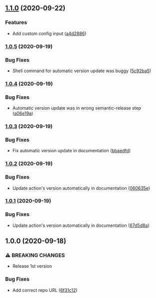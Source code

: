 ## [1.1.0](https://github.com/olivr/copybara-action/compare/v1.0.5...v1.1.0) (2020-09-22)


### Features

* Add custom config input ([a4d2886](https://github.com/olivr/copybara-action/commit/a4d288690526d10e45631ad77121276a9667e6ad))

### [1.0.5](https://github.com/olivr/copybara-action/compare/v1.0.4...v1.0.5) (2020-09-19)


### Bug Fixes

* Shell command for automatic version update was buggy ([5c92ba5](https://github.com/olivr/copybara-action/commit/5c92ba557bc6c630a75ba0a5a6b0b49b51fd9a7a))

### [1.0.4](https://github.com/olivr/copybara-action/compare/v1.0.3...v1.0.4) (2020-09-19)


### Bug Fixes

* Automatic version update was in wrong semantic-release step ([a06e19a](https://github.com/olivr/copybara-action/commit/a06e19a0704758cfce5baa0c92d430efb693078c))

### [1.0.3](https://github.com/olivr/copybara-action/compare/v1.0.2...v1.0.3) (2020-09-19)


### Bug Fixes

* Fix automatic version update in documentation ([bbaedfd](https://github.com/olivr/copybara-action/commit/bbaedfde873cc8e8d92a1ee8710dc6d16b6a8ac8))

### [1.0.2](https://github.com/olivr/copybara-action/compare/v1.0.1...v1.0.2) (2020-09-19)


### Bug Fixes

* Update action's version automatically in documentation ([060635e](https://github.com/olivr/copybara-action/commit/060635edbefc9c4225db654791d6a306f4fdfa7b))

### [1.0.1](https://github.com/olivr/copybara-action/compare/v1.0.0...v1.0.1) (2020-09-19)


### Bug Fixes

* Update action's version automatically in documentation ([67d5d8a](https://github.com/olivr/copybara-action/commit/67d5d8a487cf83fb507c410fbeb35451610a72da))

## 1.0.0 (2020-09-18)

### ⚠ BREAKING CHANGES

- Release 1st version

### Bug Fixes

- Add correct repo URL ([6f31c12](https://github.com/olivr/copybara-action/commit/6f31c12fe1b20c92f825da8e9548ce8b644bbca4))

